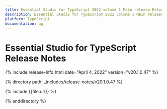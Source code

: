 ```yaml
---
title: Essential Studio for TypeScript 2022 volume 1 Main release Release Notes  
description: Essential Studio for TypeScript 2022 volume 1 Main release Release Notes  
platform: TypeScript
documentation: ug
---
```


# Essential Studio for TypeScript  Release Notes  

{% include release-info.html date="April 4, 2022" version="v20.1.0.47" %} 

{% directory path: _includes/release-notes/v20.1.0.47 %}

{% include {{file.url}} %}

{% enddirectory %}